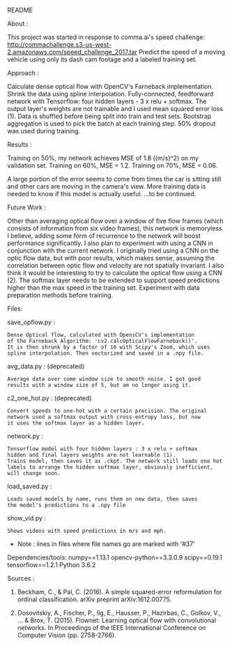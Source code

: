 README

About :

  This project was started in response to comma.ai's speed challenge:
  http://commachallenge.s3-us-west-2.amazonaws.com/speed_challenge_2017.tar
  Predict the speed of a moving vehicle using only its dash cam footage and
  a labeled training set.

Approach :

  Calculate dense optical flow with OpenCV's Farneback implementation.
  Shrink the data using spline interpolation.
  Fully-connected, feedforward network with Tensorflow: four hidden layers -
  3 x relu + softmax. The output layer's weights are not trainable and I used
  mean squared error loss (1). Data is shuffled before being split into
  train and test sets. Bootstrap aggregation is used to pick the batch at each
  training step. 50% dropout was used during training.

Results :

  Training on 50%, my network achieves MSE of 1.8 ((m/s)^2) on my validation
  set.
  Training on 60%, MSE = 1.2.
  Training on 70%, MSE = 0.06.

  A large portion of the error seems to come from times the car is sitting
  still and other cars are moving in the camera's view. More training data is
  needed to know if this model is actually useful.
  ...to be continued.

Future Work :

  Other than averaging optical flow over a window of five flow frames
  (which consists of information from six video frames), this network is memoryless.
  I believe, adding some form of recurrence to the network will boost performance
  significantly. I also plan to experiment with using a CNN in conjunction with
  the current network. I originally tried using a CNN on the optic flow data,
  but with poor results, which makes sense, assuming the correlation between
  optic flow and velocity are not spatially invariant. I also think it would be
  interesting to try to calculate the optical flow using a CNN (2). The softmax layer
  needs to be extended to support speed predictions higher than the max speed in the
  training set. Experiment with data preparation methods before training.

Files:

  save_opflow.py :

    Dense Optical flow, calculated with OpensCV's implementation
    of the Farneback Algorithm: 'cv2.calcOpticalFlowFarneback()'.
    It is then shrunk by a factor of 16 with Scipy's Zoom, which uses
    spline interpolation. Then vectorized and saved in a .npy file.

  avg_data.py : (deprecated)

    Average data over some window size to smooth noise. I got good
    results with a window size of 5, but am no longer using it.

  c2_one_hot.py : (deprecated)

    Convert speeds to one-hot with a certain precision. The original
    network used a softmax output with cross-entropy loss, but now
    it uses the softmax layer as a hidden layer.

  network.py :

    Tensorflow model with four hidden layers : 3 x relu + softmax
    hidden and final layers weights are not learnable (1).
    Trains model, then saves it as .ckpt. The network still loads one hot
    labels to arrange the hidden softmax layer, obviously inefficient,
    will change soon.

  load_saved.py :

    Loads saved models by name, runs them on new data, then saves
    the model's predictions to a .npy file

  show_vid.py :

    Shows videos with speed predictions in m/s and mph.

* Note : lines in files where file names go are marked with '#37'

Dependencies/tools:
    numpy==1.13.1
    opencv-python==3.3.0.9
    scipy==0.19.1
    tensorflow==1.2.1
    Python 3.6.2

Sources :

1) Beckham, C., & Pal, C. (2016). A simple squared-error reformulation for
  ordinal classification. arXiv preprint arXiv:1612.00775.

2) Dosovitskiy, A., Fischer, P., Ilg, E., Hausser, P., Hazirbas, C., Golkov, V.,
  ... & Brox, T. (2015). Flownet: Learning optical flow with convolutional networks.
  In Proceedings of the IEEE International Conference on Computer Vision (pp. 2758-2766).
